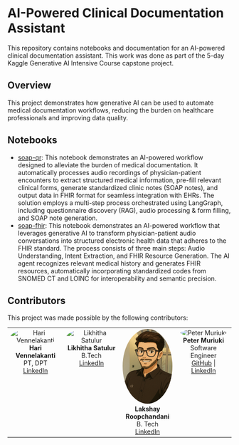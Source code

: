 # AI-Powered Clinical Documentation Assistant

This repository contains notebooks and documentation for an AI-powered clinical documentation assistant. This work was done as part of the 5-day Kaggle Generative AI Intensive Course capstone project.

## Overview

This project demonstrates how generative AI can be used to automate medical documentation workflows, reducing the burden on healthcare professionals and improving data quality.

## Notebooks

*   [soap-qr](docs/soap-qr.md): This notebook demonstrates an AI-powered workflow designed to alleviate the burden of medical documentation. It automatically processes audio recordings of physician-patient encounters to extract structured medical information, pre-fill relevant clinical forms, generate standardized clinic notes (SOAP notes), and output data in FHIR format for seamless integration with EHRs. The solution employs a multi-step process orchestrated using LangGraph, including questionnaire discovery (RAG), audio processing & form filling, and SOAP note generation.
*   [soap-fhir](docs/soap-fhir.md): This notebook demonstrates an AI-powered workflow that leverages generative AI to transform physician-patient audio conversations into structured electronic health data that adheres to the FHIR standard. The process consists of three main steps: Audio Understanding, Intent Extraction, and FHIR Resource Generation. The AI agent recognizes relevant medical history and generates FHIR resources, automatically incorporating standardized codes from SNOMED CT and LOINC for interoperability and semantic precision.

## Contributors

This project was made possible by the following contributors:

<table>
  <tr>
    <td  align="center" valign="top" width="25%" style="text-align: center;">
      <img src="https://via.placeholder.com/100" alt="Hari Vennelakanti" style="border-radius: 50%;">
      <div>
        <strong>Hari Vennelakanti </strong>
        <br>
        <span>PT, DPT</span>
      </div>
      <div>
        <a href="https://www.linkedin.com/in/harivennelakanti/">LinkedIn</a>
      </div>
    </td>
    <td  align="center" valign="top" width="25%" style="text-align: center;">
      <img src="#" alt="Likhitha Satulur" style="border-radius: 50%;">
      <div>
        <strong>Likhitha Satulur</strong>
        <br>
        <span>B.Tech</span>
      </div>
      <div>
        <a href="https://www.linkedin.com/in/likhitha-satuluri-72a283224/">LinkedIn</a>
      </div>
    </td>
    <td  align="center" valign="top" width="25%" style="text-align: center;">
      <img src="https://github.com/peterMuriuki/gen-ai-capstone/blob/main/docs/contribs/lakshay.png?raw=true" alt="Lakshay Roopchandani " style="border-radius: 50%;">
      <div>
        <strong>Lakshay Roopchandani</strong>
        <br>
        <span>B. Tech</span>
      </div>
      <div>
        <a href="https://www.linkedin.com/in/lakshay-roopchandani-990a63240/">LinkedIn</a>
      </div>
    </td>
    <td  align="center" valign="top" width="25%" style="text-align: center;">
      <img src="https://avatars.githubusercontent.com/u/28119869?v=4" alt="Peter Muriuki" style="border-radius: 50%;">
      <div>
        <strong>Peter Muriuki</strong>
        <br>
        <span>Software Engineer</span>
      </div>
      <div>
        <a href="https://github.com/peterMuriuki/">GitHub</a> | <a href="https://www.linkedin.com/in/peter-muriuki-094b8411a/">LinkedIn</a>
      </div>
    </td>
  </tr>
</table>
